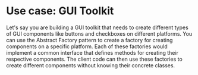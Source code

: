 # Use case: GUI Toolkit

Let's say you are building a GUI toolkit that needs to create different types of GUI components like buttons and checkboxes on different platforms. You can use the Abstract Factory pattern to create a factory for creating components on a specific platform.  Each of these factories would implement a common interface that defines methods for creating their respective components. The client code can then use these factories to create different components without knowing their concrete classes.